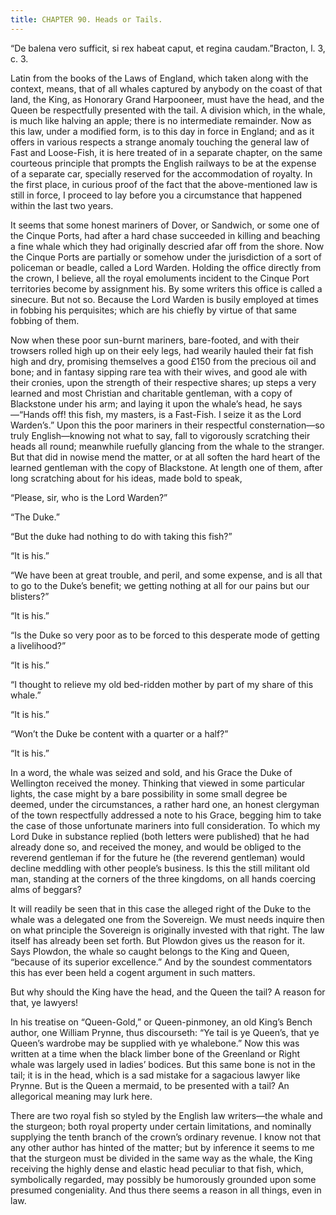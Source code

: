 ```yaml
---
title: CHAPTER 90. Heads or Tails.
---
```


“De balena vero sufficit, si rex habeat caput, et regina caudam.”Bracton, l. 3, c. 3.

Latin from the books of the Laws of England, which taken along with the context, means, that of all whales captured by anybody on the coast of that land, the King, as Honorary Grand Harpooneer, must have the head, and the Queen be respectfully presented with the tail. A division which, in the whale, is much like halving an apple; there is no intermediate remainder. Now as this law, under a modified form, is to this day in force in England; and as it offers in various respects a strange anomaly touching the general law of Fast and Loose-Fish, it is here treated of in a separate chapter, on the same courteous principle that prompts the English railways to be at the expense of a separate car, specially reserved for the accommodation of royalty. In the first place, in curious proof of the fact that the above-mentioned law is still in force, I proceed to lay before you a circumstance that happened within the last two years.

It seems that some honest mariners of Dover, or Sandwich, or some one of the Cinque Ports, had after a hard chase succeeded in killing and beaching a fine whale which they had originally descried afar off from the shore. Now the Cinque Ports are partially or somehow under the jurisdiction of a sort of policeman or beadle, called a Lord Warden. Holding the office directly from the crown, I believe, all the royal emoluments incident to the Cinque Port territories become by assignment his. By some writers this office is called a sinecure. But not so. Because the Lord Warden is busily employed at times in fobbing his perquisites; which are his chiefly by virtue of that same fobbing of them.

Now when these poor sun-burnt mariners, bare-footed, and with their trowsers rolled high up on their eely legs, had wearily hauled their fat fish high and dry, promising themselves a good £150 from the precious oil and bone; and in fantasy sipping rare tea with their wives, and good ale with their cronies, upon the strength of their respective shares; up steps a very learned and most Christian and charitable gentleman, with a copy of Blackstone under his arm; and laying it upon the whale’s head, he says—“Hands off! this fish, my masters, is a Fast-Fish. I seize it as the Lord Warden’s.” Upon this the poor mariners in their respectful consternation—so truly English—knowing not what to say, fall to vigorously scratching their heads all round; meanwhile ruefully glancing from the whale to the stranger. But that did in nowise mend the matter, or at all soften the hard heart of the learned gentleman with the copy of Blackstone. At length one of them, after long scratching about for his ideas, made bold to speak,

“Please, sir, who is the Lord Warden?”

“The Duke.”

“But the duke had nothing to do with taking this fish?”

“It is his.”

“We have been at great trouble, and peril, and some expense, and is all that to go to the Duke’s benefit; we getting nothing at all for our pains but our blisters?”

“It is his.”

“Is the Duke so very poor as to be forced to this desperate mode of getting a livelihood?”

“It is his.”

“I thought to relieve my old bed-ridden mother by part of my share of this whale.”

“It is his.”

“Won’t the Duke be content with a quarter or a half?”

“It is his.”

In a word, the whale was seized and sold, and his Grace the Duke of Wellington received the money. Thinking that viewed in some particular lights, the case might by a bare possibility in some small degree be deemed, under the circumstances, a rather hard one, an honest clergyman of the town respectfully addressed a note to his Grace, begging him to take the case of those unfortunate mariners into full consideration. To which my Lord Duke in substance replied (both letters were published) that he had already done so, and received the money, and would be obliged to the reverend gentleman if for the future he (the reverend gentleman) would decline meddling with other people’s business. Is this the still militant old man, standing at the corners of the three kingdoms, on all hands coercing alms of beggars?

It will readily be seen that in this case the alleged right of the Duke to the whale was a delegated one from the Sovereign. We must needs inquire then on what principle the Sovereign is originally invested with that right. The law itself has already been set forth. But Plowdon gives us the reason for it. Says Plowdon, the whale so caught belongs to the King and Queen, “because of its superior excellence.” And by the soundest commentators this has ever been held a cogent argument in such matters.

But why should the King have the head, and the Queen the tail? A reason for that, ye lawyers!

In his treatise on “Queen-Gold,” or Queen-pinmoney, an old King’s Bench author, one William Prynne, thus discourseth: “Ye tail is ye Queen’s, that ye Queen’s wardrobe may be supplied with ye whalebone.” Now this was written at a time when the black limber bone of the Greenland or Right whale was largely used in ladies’ bodices. But this same bone is not in the tail; it is in the head, which is a sad mistake for a sagacious lawyer like Prynne. But is the Queen a mermaid, to be presented with a tail? An allegorical meaning may lurk here.

There are two royal fish so styled by the English law writers—the whale and the sturgeon; both royal property under certain limitations, and nominally supplying the tenth branch of the crown’s ordinary revenue. I know not that any other author has hinted of the matter; but by inference it seems to me that the sturgeon must be divided in the same way as the whale, the King receiving the highly dense and elastic head peculiar to that fish, which, symbolically regarded, may possibly be humorously grounded upon some presumed congeniality. And thus there seems a reason in all things, even in law.